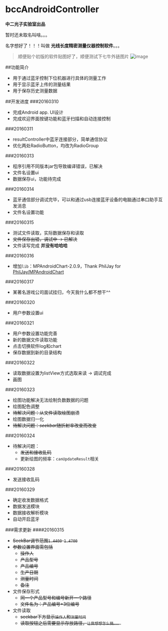 # bccAndroidController
**中二光子实验室出品**

暂时还未取名叫啥。。。

名字想好了！！！叫做 **光线长度精密测量仪器控制软件**。。。

> 顺便贴个初版的软件贴图好了，顺便测试下七牛外链图片
![image](http://7xjhsi.com1.z0.glb.clouddn.com/image/githubreadme/S60323-193741.jpg?imageView2/2/w/500
)

##功能简介
- 用于通过蓝牙控制下位机器进行具体的测量工作
- 用于显示蓝牙上传的测量结果
- 用于保存历史测量数据

##开发进度
###20160310
- 完成Android app. UI设计
- 完成欢迎界面按键功能和蓝牙扫描和自动连接控制

###20160311
- resultController中蓝牙连接部分，简单通信协议
- 优化两处RadioButton，均改为RadioGroup

###20160313
- 程序引用不同版本jar包导致编译错误，已解决
- 文件名设置ui
- 数据保存ui，功能待完成

###20160314
- 蓝牙通信部分调试完毕，可以和通过usb连接蓝牙设备的电脑通过串口助手互发消息
- 文件名设置功能

###20160315
- 测试文件读取，实际数据保存和读取
- ~~文件保存出错，调试中 -> 已解决~~
- 文件读写完成 **并没有哈哈哈**

###20160316
- 增加`lib`：MPAndroidChart-2.0.9，Thank PhilJay for [PhilJay/MPAndroidChart](https://github.com/PhilJay/MPAndroidChart)
	
###20160317
- 某著名游戏公司面试挂归，今天我什么都不想干^^

###20160320
- 用户参数设置ui

###20160321
- 用户参数设置功能完善
- 新的数据文件读取功能
- 点击切换软件log和chart
- 保存数据到新的目录结构

###20160322
- 读取数据设置为listView方式选取来读 -> 调试完成
- 画图

###20160323
- 绘图功能解决无法绘制负数数据的问题
- 绘图配色调整
- ~~待解决问题：从文件读取绘图崩溃~~
- 绘图数据归一化
- ~~待解决问题：*seekbar*随折射率改变而改变~~

###20160324
- 待解决问题：
    - ~~发送和接收乱码~~
    - 更新绘图的频率：`canUpdateResult`相关

###20160328
- 发送接收乱码

###20160329
- 确定收发数据格式
- 数据发送模块
- 数据接收解析模块
- 自动开启蓝牙
    
###需求更新
####20160315
- ~~SeekBar调节范围`1.4400`-`1.4700`~~
- ~~参数设置界面需包括~~
	- ~~操作人~~
	- ~~产品型号~~
	- ~~产品编号~~
	- ~~生产日期~~
	- ~~测量时间~~
	- ~~备注~~
- 文件保存形式
	- ~~同一个产品型号和编号新开一个路径~~
	- ~~文件名为：产品编号+3位编号~~
- 文件读取
	- ~~seekbar下方显示`操作人`和`测量时间`~~
	- ~~读取按钮之后需要显示存放路径，`让我想想怎么搞。。。`~~
